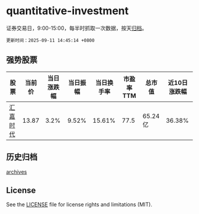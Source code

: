 # quantitative-investment

证券交易日，9:00-15:00，每半时抓取一次数据，按天[归档](archives)。

`更新时间：2025-09-11 14:45:14 +0800`

## 强势股票

|股票|当前价|当日涨跌幅|当日振幅|当日换手率|市盈率TTM|总市值|近10日涨跌幅|
|----|----|----|----|----|----|----|----|
|[汇嘉时代](https://xueqiu.com/S/SH603101)|13.87|3.2%|9.52%|15.61%|77.5|65.24亿|36.38%|

## 历史归档

[archives](archives)

## License

See the [LICENSE](LICENSE) file for license rights and limitations (MIT).